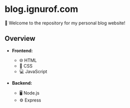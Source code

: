 # blog.ignurof.com

🚀 Welcome to the repository for my personal blog website!

## Overview

- **Frontend:**
  - 🌐 HTML
  - 🎨 CSS
  - 💻 JavaScript

- **Backend:**
  - 🖥️ Node.js
  - ⚙️ Express
